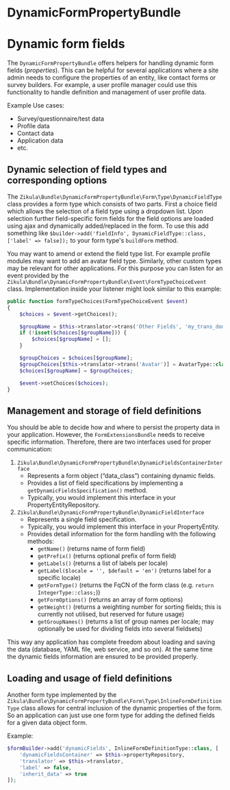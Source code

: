 DynamicFormPropertyBundle
===================

# Dynamic form fields

The `DynamicFormPropertyBundle` offers helpers for handling dynamic form fields (*properties*).
This can be helpful for several applications where a site admin needs to configure the properties of an entity, like 
contact forms or survey builders. For example, a user profile manager could use this functionality to handle definition
and management of user profile data.

Example Use cases:
 - Survey/questionnaire/test data
 - Profile data
 - Contact data
 - Application data
 - etc.

## Dynamic selection of field types and corresponding options

The `Zikula\Bundle\DynamicFormPropertyBundle\Form\Type\DynamicFieldType` class provides a form type which
consists of two parts. First a choice field which allows the selection of a field type using a dropdown list.
Upon selection further field-specific form fields for the field options are loaded using ajax and
dynamically added/replaced in the form. To use this add something like
`$builder->add('fieldInfo', DynamicFieldType::class, ['label' => false]);`
to your form type's `buildForm` method.

You may want to amend or extend the field type list. For example profile modules may want
to add an avatar field type. Similarly, other custom types may be relevant for other applications.
For this purpose you can listen for an event provided by the
`Zikula\Bundle\DynamicFormPropertyBundle\Event\FormTypeChoiceEvent` class.
Implementation inside your listener might look similar to this example:

```php
public function formTypeChoices(FormTypeChoiceEvent $event)
{
    $choices = $event->getChoices();

    $groupName = $this->translator->trans('Other Fields', 'my_trans_domain');
    if (!isset($choices[$groupName])) {
        $choices[$groupName] = [];
    }

    $groupChoices = $choices[$groupName];
    $groupChoices[$this->translator->trans('Avatar')] = AvatarType::class;
    $choices[$groupName] = $groupChoices;

    $event->setChoices($choices);
}
```

## Management and storage of field definitions

You should be able to decide how and where to persist the property data in your application.
However, the `FormExtensionsBundle` needs to receive specific information.
Therefore, there are two interfaces used for proper communication:

1. `Zikula\Bundle\DynamicFormPropertyBundle\DynamicFieldsContainerInterface`
   - Represents a form object (“data_class”) containing dynamic fields.
   - Provides a list of field specifications by implementing a `getDynamicFieldsSpecification()` method.
   - Typically, you would implement this interface in your PropertyEntityRepository.
2. `Zikula\Bundle\DynamicFormPropertyBundle\DynamicFieldInterface`
   - Represents a single field specification.
   - Typically, you would implement this interface in your PropertyEntity.
   - Provides detail information for the form handling with the following methods:
       - `getName()` (returns name of form field)
       - `getPrefix()` (returns optional prefix of form field)
       - `getLabels()` (returns a list of labels per locale)
       - `getLabel($locale = '', $default = 'en')` (returns label for a specific locale)
       - `getFormType()` (returns the FqCN of the form class (e.g. `return IntegerType::class;`))
       - `getFormOptions()` (returns an array of form options)
       - `getWeight()` (returns a weighting number for sorting fields; this is currently not utilised, but reserved for future usage)
       - `getGroupNames()` (returns a list of group names per locale; may optionally be used for dividing fields into several fieldsets)

This way any application has complete freedom about loading and saving the data (database, YAML file, web service, and so on).
At the same time the dynamic fields information are ensured to be provided properly.

## Loading and usage of field definitions

Another form type implemented by the `Zikula\Bundle\DynamicFormPropertyBundle\Form\Type\InlineFormDefinitionType` class
allows for central inclusion of the dynamic properties of the form. So an application can just use one
form type for adding the defined fields for a given data object form.

Example:

```php
$formBuilder->add('dynamicFields', InlineFormDefinitionType::class, [
    'dynamicFieldsContainer' => $this->propertyRepository,
    'translator' => $this->translator,
    'label' => false,
    'inherit_data' => true
]);
```
